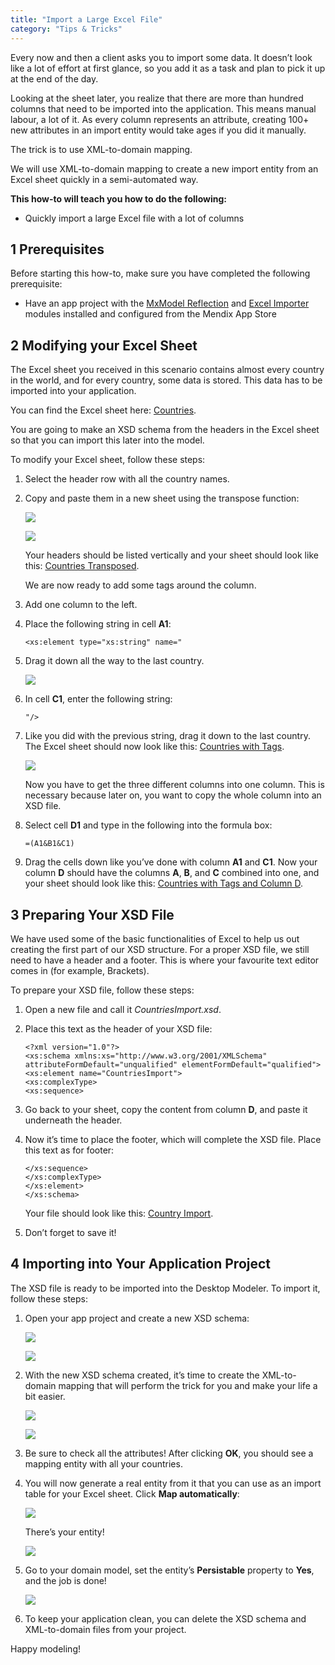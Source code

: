 ```yaml
---
title: "Import a Large Excel File"
category: "Tips & Tricks"
---
```


Every now and then a client asks you to import some data. It doesn’t look like a lot of effort at first glance, so you add it as a task and plan to pick it up at the end of the day.

Looking at the sheet later, you realize that there are more than hundred columns that need to be imported into the application. This means manual labour, a lot of it. As every column represents an attribute, creating 100+ new attributes in an import entity would take ages if you did it manually.

The trick is to use XML-to-domain mapping.

We will use XML-to-domain mapping to create a new import entity from an Excel sheet quickly in a semi-automated way.

**This how-to will teach you how to do the following:**

* Quickly import a large Excel file with a lot of columns

## 1 Prerequisites

Before starting this how-to, make sure you have completed the following prerequisite:

* Have an app project with the [MxModel Reflection](https://appstore.home.mendix.com/link/app/69/) and [Excel Importer](https://appstore.home.mendix.com/link/app/72/) modules installed and configured from the Mendix App Store

## 2 Modifying your Excel Sheet

The Excel sheet you received in this scenario contains almost every country in the world, and for every country, some data is stored. This data has to be imported into your application.

You can find the Excel sheet here: [Countries](attachments/Excel/Countries.xlsx).

You are going to make an XSD schema from the headers in the Excel sheet so that you can import this later into the model.

To modify your Excel sheet, follow these steps:

1.  Select the header row with all the country names.
2.  Copy and paste them in a new sheet using the transpose function:

    ![](attachments/19202606/19398887.png)
     
    ![](attachments/19202606/19398888.png)
    
    Your headers should be listed vertically and your sheet should look like this: [Countries Transposed](attachments/Excel/CountriesTransposed.xlsx).

    We are now ready to add some tags around the column.

3.  Add one column to the left.
4.  Place the following string in cell **A1**:

    ```text
    <xs:element type="xs:string" name="
    ```

5.  Drag it down all the way to the last country.

    ![](attachments/19202606/19398889.png)

6.  In cell **C1**, enter the following string:

    ```text
    "/>
    ```

7.  Like you did with the previous string, drag it down to the last country. The Excel sheet should now look like this: [Countries with Tags](attachments/Excel/CountriesWithTags.xlsx).

    ![](attachments/19202606/19398890.png)
    

    Now you have to get the three different columns into one column. This is necessary because later on, you want to copy the whole column into an XSD file.

8.  Select cell **D1** and type in the following into the formula box:

    ```text
    =(A1&B1&C1)
    ```

9.  Drag the cells down like you’ve done with column **A1** and **C1**. Now your column **D** should have the columns **A**, **B**, and **C** combined into one, and your sheet should look like this: [Countries with Tags and Column D](attachments/Excel/CountriesWithTagsAndColumnD.xlsx).

## 3 Preparing Your XSD File

We have used some of the basic functionalities of Excel to help us out creating the first part of our XSD structure. For a proper XSD file, we still need to have a header and a footer. This is where your favourite text editor comes in (for example, Brackets).

To prepare your XSD file, follow these steps:

1.  Open a new file and call it *CountriesImport.xsd*.
2.  Place this text as the header of your XSD file:

    ```text
    <?xml version="1.0"?>
    <xs:schema xmlns:xs="http://www.w3.org/2001/XMLSchema" attributeFormDefault="unqualified" elementFormDefault="qualified">
    <xs:element name="CountriesImport">
    <xs:complexType>
    <xs:sequence>
    ```

3.  Go back to your sheet, copy the content from column **D**, and paste it underneath the header.
4.  Now it’s time to place the footer, which will complete the XSD file. Place this text as for footer:

    ```text
    </xs:sequence>
    </xs:complexType>
    </xs:element>
    </xs:schema>
    ```

    Your file should look like this: [Country Import](attachments/Excel/CountryImport.xsd).

5.  Don’t forget to save it!

## 4 Importing into Your Application Project

The XSD file is ready to be imported into the Desktop Modeler. To import it, follow these steps:

1.  Open your app project and create a new XSD schema:

    ![](attachments/19202606/19398893.png)
    
    ![](attachments/19202606/19398894.png)

2.  With the new XSD schema created, it’s time to create the XML-to-domain mapping that will perform the trick for you and make your life a bit easier.

    ![](attachments/19202606/19398895.png)
    
    ![](attachments/19202606/19398896.png)

3.  Be sure to check all the attributes! After clicking **OK**, you should see a mapping entity with all your countries.
4.  You will now generate a real entity from it that you can use as an import table for your Excel sheet. Click **Map automatically**:

    ![](attachments/19202606/19398897.png)

    There’s your entity!

    ![](attachments/19202606/19398898.png)

5.  Go to your domain model, set the entity’s **Persistable** property to **Yes**, and the job is done!

    ![](attachments/19202606/19398899.png)

6.  To keep your application clean, you can delete the XSD schema and XML-to-domain files from your project.

Happy modeling!
